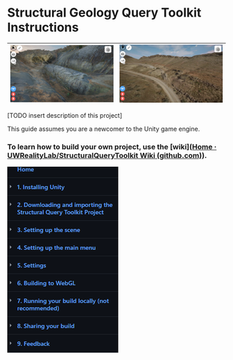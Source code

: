 

# Structural Geology Query Toolkit Instructions

| <img src="Documentation/Whaleback.png" alt="Whaleback" style="zoom:25%;" /> | <img src="Documentation/Gastropod.png" alt="Gastropod" style="zoom: 25%;" /> |
| :----------------------------------------------------------: | :----------------------------------------------------------: |

[TODO insert description of this project]

This guide assumes you are a newcomer to the Unity game engine. 

### To learn how to build your own project, use the [wiki]([Home · UWRealityLab/StructuralQueryToolkit Wiki (github.com)](https://github.com/UWRealityLab/StructuralQueryToolkit/wiki)).



[![Sidebar](Documentation/Wiki_sidebar.png)](https://github.com/UWRealityLab/StructuralQueryToolkit/wiki)



